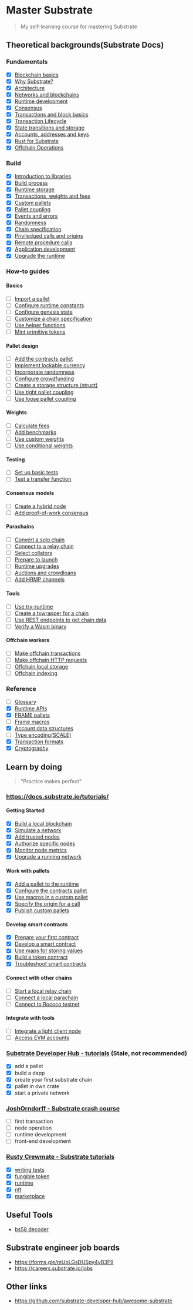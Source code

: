# Master Substrate
> My self-learning course for mastering Substrate

## Theoretical backgrounds(Substrate Docs)
### Fundamentals
- [x] [Blockchain basics](https://docs.substrate.io/main-docs/fundamentals/blockchain-basics/)
- [x] [Why Substrate?](https://docs.substrate.io/main-docs/fundamentals/why-substrate/)
- [x] [Architecture](https://docs.substrate.io/main-docs/fundamentals/architecture/)
- [x] [Networks and blockchains](https://docs.substrate.io/main-docs/fundamentals/node-and-network-types/)
- [x] [Runtime development](https://docs.substrate.io/main-docs/fundamentals/runtime-intro)
- [x] [Consensus](https://docs.substrate.io/main-docs/fundamentals/consensus/)
- [x] [Transactions and block basics](https://docs.substrate.io/main-docs/fundamentals/transaction-types/)
- [x] [Transaction Lifecycle](https://docs.substrate.io/main-docs/fundamentals/transaction-lifecycle/)
- [x] [State transitions and storage](https://docs.substrate.io/main-docs/fundamentals/state-transitions-and-storage/)
- [x] [Accounts, addresses and keys](https://docs.substrate.io/main-docs/fundamentals/accounts-addresses-keys/)
- [x] [Rust for Substrate](https://docs.substrate.io/main-docs/fundamentals/rust-basics/)
- [x] [Offchain Operations](https://docs.substrate.io/main-docs/fundamentals/offchain-operations/)
### Build
- [x] [Introduction to libraries](https://docs.substrate.io/main-docs/build/libraries/)
- [x] [Build process](https://docs.substrate.io/main-docs/build/build-process/)
- [x] [Runtime storage](https://docs.substrate.io/main-docs/build/runtime-storage/)
- [x] [Transactions, weights and fees](https://docs.substrate.io/main-docs/build/tx-weights-fees/)
- [x] [Custom pallets](https://docs.substrate.io/main-docs/build/custom-pallets/)
- [x] [Pallet coupling](https://docs.substrate.io/main-docs/build/pallet-coupling/)
- [x] [Events and errors](https://docs.substrate.io/main-docs/build/events-errors/)
- [x] [Randomness](https://docs.substrate.io/main-docs/build/randomness/)
- [x] [Chain specification](https://docs.substrate.io/main-docs/build/chain-spec/)
- [x] [Priviledged calls and origins](https://docs.substrate.io/main-docs/build/origins/)
- [x] [Remote procedure calls](https://docs.substrate.io/main-docs/build/custom-rpc/)
- [x] [Application development](https://docs.substrate.io/main-docs/build/application-dev/)
- [x] [Upgrade the runtime](https://docs.substrate.io/main-docs/build/upgrade/)
### How-to guides
#### Basics
- [ ] [Import a pallet](/reference/how-to-guides/basics/import-a-pallet/)
- [ ] [Configure runtime constants](/reference/how-to-guides/basics/configure-runtime-constants/)
- [ ] [Configure genesis state](/reference/how-to-guides/basics/configure-genesis-state)
- [ ] [Customize a chain specification](/reference/how-to-guides/basics/customize-a-chain-specification)
- [ ] [Use helper functions](/reference/how-to-guides/basics/use-helper-functions)
- [ ] [Mint primitive tokens](/reference/how-to-guides/basics/mint-basic-tokens/)
#### Pallet design
- [ ] [Add the contracts pallet](/reference/how-to-guides/pallet-design/add-contracts-pallet/)
- [ ] [Implement lockable currency](/reference/how-to-guides/pallet-design/implement-lockable-currency/)
- [ ] [Incorporate randomness](/reference/how-to-guides/pallet-design/incorporate-randomness/)
- [ ] [Configure crowdfunding](/reference/how-to-guides/pallet-design/configure-crowdfunding/)
- [ ] [Create a storage structure (struct)](/reference/how-to-guides/pallet-design/create-a-storage-structure/)
- [ ] [Use tight pallet coupling](/reference/how-to-guides/pallet-design/use-tight-coupling/)
- [ ] [Use loose pallet coupling](/reference/how-to-guides/pallet-design/use-loose-coupling/)
#### Weights
- [ ] [Calculate fees](/reference/how-to-guides/weights/calculate-fees/)
- [ ] [Add benchmarks](/reference/how-to-guides/weights/add-benchmarks/)
- [ ] [Use custom weights](/reference/how-to-guides/weights/use-custom-weights/)
- [ ] [Use conditional weights](/reference/how-to-guides/weights/use-conditional-weights/)
#### Testing
- [ ] [Set up basic tests](/reference/how-to-guides/testing/set-up-basic-tests/)
- [ ] [Test a transfer function](/reference/how-to-guides/testing/test-a-transfer-function/)
#### Consensus models
- [ ] [Create a hybrid node](/reference/how-to-guides/consensus-models/create-a-hybrid-node/)
- [ ] [Add proof-of-work consensus](/reference/how-to-guides/consensus-models/add-proof-of-work-consensus/)
#### Parachains
- [ ] [Convert a solo chain](/reference/how-to-guides/parachains/convert-a-solo-chain/)
- [ ] [Connect to a relay chain](/reference/how-to-guides/parachains/connect-to-a-relay-chain/)
- [ ] [Select collators](/reference/how-to-guides/parachains/select-collators/)
- [ ] [Prepare to launch](/reference/how-to-guides/parachains/prepare-to-launch/)
- [ ] [Runtime upgrades](/reference/how-to-guides/parachains/runtime-upgrade/)
- [ ] [Auctions and crowdloans](/reference/how-to-guides/parachains/auctions-and-crowdloans/)
- [ ] [Add HRMP channels](/reference/how-to-guides/parachains/add-hrmp-channels/)
#### Tools
- [ ] [Use try-runtime](/reference/how-to-guides/tools/use-try-runtime/)
- [ ] [Create a txwrapper for a chain](/reference/how-to-guides/tools/create-a-txwrapper/)
- [ ] [Use REST endpoints to get chain data](/reference/how-to-guides/tools/use-sidecar/)
- [ ] [Verify a Wasm binary](/reference/how-to-guides/tools/verify-wasm/)
#### Offchain workers
- [ ] [Make offchain transactions](/reference/how-to-guides/offchain-workers/offchain-transactions/)
- [ ] [Make offchain HTTP requests](/reference/how-to-guides/offchain-workers/offchain-http-requests/)
- [ ] [Offchain local storage](/reference/how-to-guides/offchain-workers/offchain-local-storage/)
- [ ] [Offchain indexing](/reference/how-to-guides/offchain-workers/offchain-indexing/)
### Reference
- [ ] [Glossary](https://docs.substrate.io/reference/glossary/)
- [x] [Runtime APIs](https://docs.substrate.io/reference/command-line-tools/)
- [x] [FRAME pallets](https://docs.substrate.io/reference/frame-pallets/)
- [ ] [Frame macros](https://docs.substrate.io/reference/frame-macros/)
- [x] [Account data structures](https://docs.substrate.io/reference/account-data-structures/)
- [ ] [Type encoding(SCALE)](https://docs.substrate.io/reference/scale-codec/)
- [x] [Transaction formats](https://docs.substrate.io/reference/how-to-guides/)
- [x] [Cryptography](https://docs.substrate.io/reference/cryptography/)

## Learn by doing
> "Practice makes perfect"
### https://docs.substrate.io/tutorials/
#### Getting Started
- [x] [Build a local blockchain](https://docs.substrate.io/tutorials/get-started/build-local-blockchain/)
- [x] [Simulate a network](https://docs.substrate.io/tutorials/get-started/simulate-network/)
- [x] [Add trusted nodes](https://docs.substrate.io/tutorials/get-started/trusted-network/)
- [x] [Authorize specific nodes](https://docs.substrate.io/tutorials/get-started/permissioned-network/)
- [x] [Monitor node metrics](https://docs.substrate.io/tutorials/get-started/node-metrics/)
- [x] [Upgrade a running network](https://docs.substrate.io/tutorials/get-started/forkless-upgrade/)
#### Work with pallets
- [x] [Add a pallet to the runtime](https://docs.substrate.io/tutorials/work-with-pallets/add-a-pallet/)
- [x] [Configure the contracts pallet](https://docs.substrate.io/tutorials/work-with-pallets/contracts-pallet/)
- [x] [Use macros in a custom pallet](https://docs.substrate.io/tutorials/work-with-pallets/use-macros-in-a-custom-pallet/)
- [x] [Specify the origin for a call](https://docs.substrate.io/tutorials/work-with-pallets/specify-the-origin-for-a-call/)
- [x] [Publish custom pallets](https://docs.substrate.io/tutorials/work-with-pallets/publish-custom-pallets/)
#### Develop smart contracts
- [x] [Prepare your first contract](https://docs.substrate.io/tutorials/smart-contracts/prepare-your-first-contract/)
- [x] [Develop a smart contract](https://docs.substrate.io/tutorials/smart-contracts/develop-a-smart-contract/)
- [x] [Use maps for storing values](https://docs.substrate.io/tutorials/smart-contracts/use-maps-for-storing-values/)
- [x] [Build a token contract](https://docs.substrate.io/tutorials/smart-contracts/use-maps-for-storing-values/)
- [x] [Troubleshoot smart contracts](https://docs.substrate.io/tutorials/smart-contracts/troubleshoot-smart-contracts/)
#### Connect with other chains
- [ ] [Start a local relay chain](https://docs.substrate.io/tutorials/connect-other-chains/local-relay/)
- [ ] [Connect a local parachain](https://docs.substrate.io/tutorials/connect-other-chains/local-parachain/)
- [ ] [Connect to Rococo testnet](https://docs.substrate.io/tutorials/connect-other-chains/rococo-slot/)
#### Integrate with tools
- [ ] [Integrate a light client node](https://docs.substrate.io/tutorials/integrate-with-tools/substrate-connect/)
- [ ] [Access EVM accounts](https://docs.substrate.io/tutorials/integrate-with-tools/access-evm-accounts/)
### [Substrate Developer Hub - tutorials](https://github.com/substrate-developer-hub/tutorials)   (Stale, not recommended)
- [x] add a pallet
- [x] build a dapp
- [x] create your first substrate chain
- [x] pallet in own crate
- [x] start a private network
### [JoshOrndorff - Substrate crash course](https://github.com/JoshOrndorff/substrate-crash-course)
- [ ] first transaction
- [ ] node operation
- [ ] runtime development
- [ ] front-end development
### [Rusty Crewmate - Substrate tutorials](https://github.com/rusty-crewmates/substrate-tutorials)
- [x] [writing tests](https://github.com/rusty-crewmates/substrate-tutorials/tree/main/exercises/ex00-writing-tests/)
- [x] [fungible token](https://github.com/rusty-crewmates/substrate-tutorials/tree/main/exercises/ex01-fungible-token/)
- [x] [runtime](https://github.com/rusty-crewmates/substrate-tutorials/tree/main/exercises/ex02-runtime/)
- [x] [nft](https://github.com/rusty-crewmates/substrate-tutorials/tree/main/exercises/ex03-nft/)
- [x] [marketplace](https://github.com/rusty-crewmates/substrate-tutorials/tree/main/exercises/ex04-marketplace/)

## Useful Tools
- [bs58 decoder](https://whisperd.tech/bs58-codec/)
## Substrate engineer job boards
- https://forms.gle/mUoLGsDUSpy4yB3F9
- https://careers.substrate.io/jobs
## Other links
- https://github.com/substrate-developer-hub/awesome-substrate
